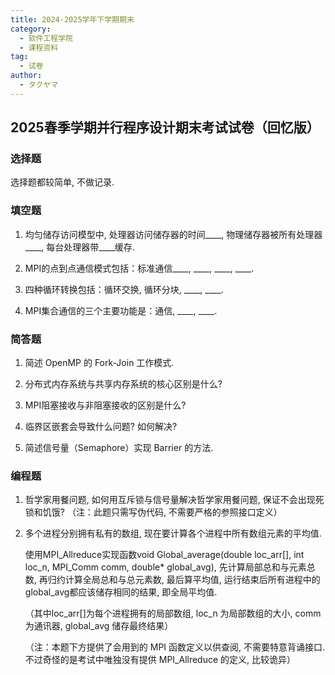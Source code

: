 ```yaml
---
title: 2024-2025学年下学期期末
category:
  - 软件工程学院
  - 课程资料
tag:
  - 试卷
author:
  - タクヤマ
---
```


## 2025春季学期并行程序设计期末考试试卷（回忆版）

### 选择题

选择题都较简单, 不做记录.

### 填空题

1. 均匀储存访问模型中, 处理器访问储存器的时间\_\_\_\_, 物理储存器被所有处理器\_\_\_\_, 每台处理器带\_\_\_\_缓存.

2. MPI的点到点通信模式包括：标准通信\_\_\_\_, \_\_\_\_, \_\_\_\_, \_\_\_\_.

3. 四种循环转换包括：循环交换, 循环分块, \_\_\_\_, \_\_\_\_.

4. MPI集合通信的三个主要功能是：通信, \_\_\_\_, \_\_\_\_.

### 简答题  

1. 简述 OpenMP 的 Fork-Join 工作模式.

2. 分布式内存系统与共享内存系统的核心区别是什么?

3. MPI阻塞接收与非阻塞接收的区别是什么?

4. 临界区嵌套会导致什么问题? 如何解决?

5. 简述信号量（Semaphore）实现 Barrier 的方法.

### 编程题  

1. 哲学家用餐问题, 如何用互斥锁与信号量解决哲学家用餐问题, 保证不会出现死锁和饥饿? （注：此题只需写伪代码, 不需要严格的参照接口定义）

2. 多个进程分别拥有私有的数组, 现在要计算各个进程中所有数组元素的平均值.

    使用MPI_Allreduce实现函数void Global_average(double loc_arr[], int loc_n, MPI_Comm comm, double* global_avg), 先计算局部总和与元素总数, 再归约计算全局总和与总元素数, 最后算平均值, 运行结束后所有进程中的global_avg都应该储存相同的结果, 即全局平均值.

    （其中loc_arr[]为每个进程拥有的局部数组, loc_n 为局部数组的大小, comm 为通讯器, global_avg 储存最终结果）

    （注：本题下方提供了会用到的 MPI 函数定义以供查阅, 不需要特意背诵接口. 不过奇怪的是考试中唯独没有提供 MPI_Allreduce 的定义, 比较诡异）
